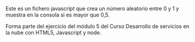 Este es un fichero javascript que crea un número aleatorio entre 0 y 1 y muestra en la consola si es mayor que 0,5.

Forma parte del ejercicio del módulo 5 del Curso Desarrollo de servicios en la nube con HTML5, Javascript y node.

